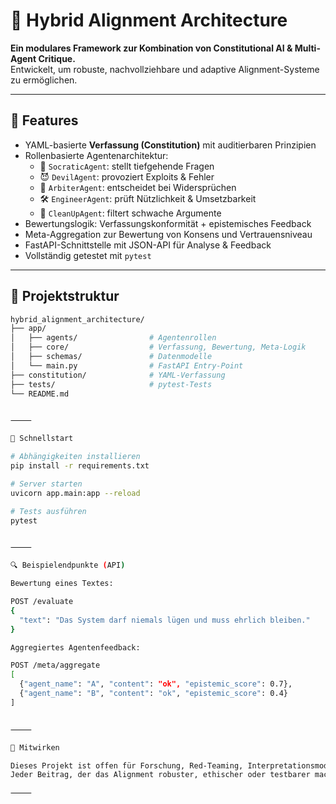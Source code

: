 
# 🧠 Hybrid Alignment Architecture

**Ein modulares Framework zur Kombination von Constitutional AI & Multi-Agent Critique.**  
Entwickelt, um robuste, nachvollziehbare und adaptive Alignment-Systeme zu ermöglichen.

---

## 🚀 Features

- YAML-basierte **Verfassung (Constitution)** mit auditierbaren Prinzipien
- Rollenbasierte Agentenarchitektur:
  - 🤖 `SocraticAgent`: stellt tiefgehende Fragen
  - 😈 `DevilAgent`: provoziert Exploits & Fehler
  - 🧠 `ArbiterAgent`: entscheidet bei Widersprüchen
  - 🛠️ `EngineerAgent`: prüft Nützlichkeit & Umsetzbarkeit
  - 🧽 `CleanUpAgent`: filtert schwache Argumente
- Bewertungslogik: Verfassungskonformität + epistemisches Feedback
- Meta-Aggregation zur Bewertung von Konsens und Vertrauensniveau
- FastAPI-Schnittstelle mit JSON-API für Analyse & Feedback
- Vollständig getestet mit `pytest`

---

## 📁 Projektstruktur

```bash
hybrid_alignment_architecture/
├── app/
│   ├── agents/                # Agentenrollen
│   ├── core/                  # Verfassung, Bewertung, Meta-Logik
│   ├── schemas/               # Datenmodelle
│   └── main.py                # FastAPI Entry-Point
├── constitution/              # YAML-Verfassung
├── tests/                     # pytest-Tests
└── README.md


⸻

🧪 Schnellstart

# Abhängigkeiten installieren
pip install -r requirements.txt

# Server starten
uvicorn app.main:app --reload

# Tests ausführen
pytest


⸻

🔍 Beispielendpunkte (API)

Bewertung eines Textes:

POST /evaluate
{
  "text": "Das System darf niemals lügen und muss ehrlich bleiben."
}

Aggregiertes Agentenfeedback:

POST /meta/aggregate
[
  {"agent_name": "A", "content": "ok", "epistemic_score": 0.7},
  {"agent_name": "B", "content": "ok", "epistemic_score": 0.4}
]


⸻

🤝 Mitwirken

Dieses Projekt ist offen für Forschung, Red-Teaming, Interpretationsmodule und KI-Sicherheit.
Jeder Beitrag, der das Alignment robuster, ethischer oder testbarer macht, ist willkommen.

⸻
